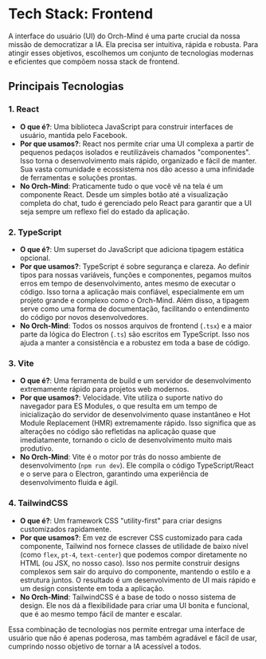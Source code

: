 # Tech Stack: Frontend

A interface do usuário (UI) do Orch-Mind é uma parte crucial da nossa missão de democratizar a IA. Ela precisa ser intuitiva, rápida e robusta. Para atingir esses objetivos, escolhemos um conjunto de tecnologias modernas e eficientes que compõem nossa stack de frontend.

## Principais Tecnologias

### 1. React

- **O que é?**: Uma biblioteca JavaScript para construir interfaces de usuário, mantida pelo Facebook.
- **Por que usamos?**: React nos permite criar uma UI complexa a partir de pequenos pedaços isolados e reutilizáveis chamados "componentes". Isso torna o desenvolvimento mais rápido, organizado e fácil de manter. Sua vasta comunidade e ecossistema nos dão acesso a uma infinidade de ferramentas e soluções prontas.
- **No Orch-Mind**: Praticamente tudo o que você vê na tela é um componente React. Desde um simples botão até a visualização completa do chat, tudo é gerenciado pelo React para garantir que a UI seja sempre um reflexo fiel do estado da aplicação.

### 2. TypeScript

- **O que é?**: Um superset do JavaScript que adiciona tipagem estática opcional.
- **Por que usamos?**: TypeScript é sobre segurança e clareza. Ao definir tipos para nossas variáveis, funções e componentes, pegamos muitos erros em tempo de desenvolvimento, antes mesmo de executar o código. Isso torna a aplicação mais confiável, especialmente em um projeto grande e complexo como o Orch-Mind. Além disso, a tipagem serve como uma forma de documentação, facilitando o entendimento do código por novos desenvolvedores.
- **No Orch-Mind**: Todos os nossos arquivos de frontend (`.tsx`) e a maior parte da lógica do Electron (`.ts`) são escritos em TypeScript. Isso nos ajuda a manter a consistência e a robustez em toda a base de código.

### 3. Vite

- **O que é?**: Uma ferramenta de build e um servidor de desenvolvimento extremamente rápido para projetos web modernos.
- **Por que usamos?**: Velocidade. Vite utiliza o suporte nativo do navegador para ES Modules, o que resulta em um tempo de inicialização do servidor de desenvolvimento quase instantâneo e Hot Module Replacement (HMR) extremamente rápido. Isso significa que as alterações no código são refletidas na aplicação quase que imediatamente, tornando o ciclo de desenvolvimento muito mais produtivo.
- **No Orch-Mind**: Vite é o motor por trás do nosso ambiente de desenvolvimento (`npm run dev`). Ele compila o código TypeScript/React e o serve para o Electron, garantindo uma experiência de desenvolvimento fluida e ágil.

### 4. TailwindCSS

- **O que é?**: Um framework CSS "utility-first" para criar designs customizados rapidamente.
- **Por que usamos?**: Em vez de escrever CSS customizado para cada componente, Tailwind nos fornece classes de utilidade de baixo nível (como `flex`, `pt-4`, `text-center`) que podemos compor diretamente no HTML (ou JSX, no nosso caso). Isso nos permite construir designs complexos sem sair do arquivo do componente, mantendo o estilo e a estrutura juntos. O resultado é um desenvolvimento de UI mais rápido e um design consistente em toda a aplicação.
- **No Orch-Mind**: TailwindCSS é a base de todo o nosso sistema de design. Ele nos dá a flexibilidade para criar uma UI bonita e funcional, que é ao mesmo tempo fácil de manter e escalar.

Essa combinação de tecnologias nos permite entregar uma interface de usuário que não é apenas poderosa, mas também agradável e fácil de usar, cumprindo nosso objetivo de tornar a IA acessível a todos.
